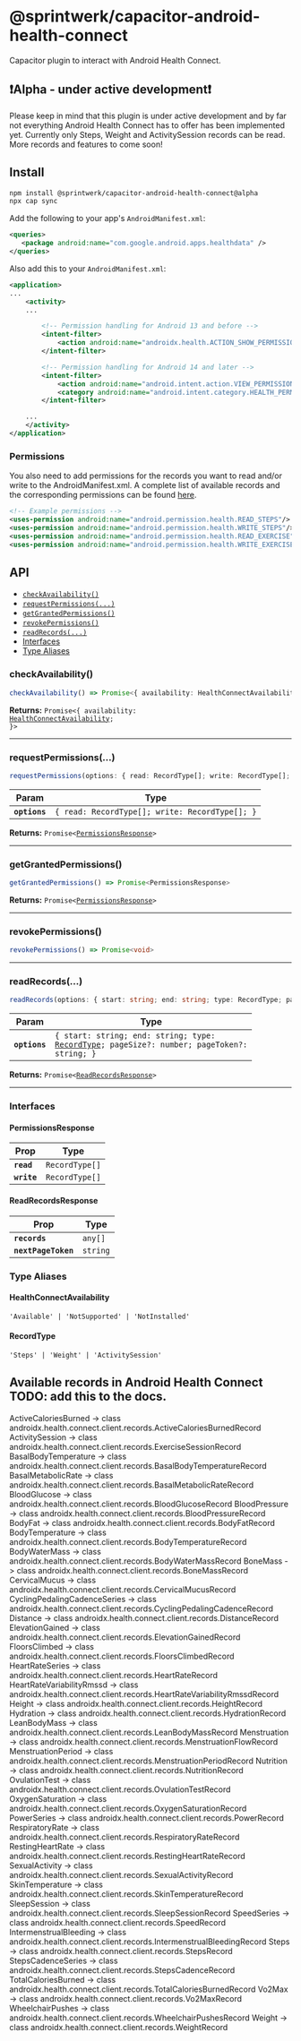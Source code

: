# @sprintwerk/capacitor-android-health-connect

Capacitor plugin to interact with Android Health Connect.

## ❗️Alpha - under active development❗️

Please keep in mind that this plugin is under active development and by far not everything Android Health Connect has to offer has been implemented yet. Currently only Steps, Weight and ActivitySession records can be read. More records and features to come soon!

## Install

```bash
npm install @sprintwerk/capacitor-android-health-connect@alpha
npx cap sync
```

Add the following to your app's `AndroidManifest.xml`:

```xml
<queries>
   <package android:name="com.google.android.apps.healthdata" />
</queries>
```

Also add this to your `AndroidManifest.xml`:

```xml
<application>
...
    <activity>
    ...

        <!-- Permission handling for Android 13 and before -->
        <intent-filter>
            <action android:name="androidx.health.ACTION_SHOW_PERMISSIONS_RATIONALE" />
        </intent-filter>

        <!-- Permission handling for Android 14 and later -->
        <intent-filter>
            <action android:name="android.intent.action.VIEW_PERMISSION_USAGE"/>
            <category android:name="android.intent.category.HEALTH_PERMISSIONS"/>
        </intent-filter>

    ...
    </activity>
</application>
```

### Permissions

You also need to add permissions for the records you want to read and/or write to the AndroidManifest.xml. A complete list of available records and the corresponding permissions can be found [here](https://developer.android.com/health-and-fitness/guides/health-connect/plan/data-types#permissions).

```xml
<!-- Example permissions -->
<uses-permission android:name="android.permission.health.READ_STEPS"/>
<uses-permission android:name="android.permission.health.WRITE_STEPS"/>
<uses-permission android:name="android.permission.health.READ_EXERCISE"/>
<uses-permission android:name="android.permission.health.WRITE_EXERCISE"/>
```

## API

<docgen-index>

* [`checkAvailability()`](#checkavailability)
* [`requestPermissions(...)`](#requestpermissions)
* [`getGrantedPermissions()`](#getgrantedpermissions)
* [`revokePermissions()`](#revokepermissions)
* [`readRecords(...)`](#readrecords)
* [Interfaces](#interfaces)
* [Type Aliases](#type-aliases)

</docgen-index>

<docgen-api>
<!--Update the source file JSDoc comments and rerun docgen to update the docs below-->

### checkAvailability()

```typescript
checkAvailability() => Promise<{ availability: HealthConnectAvailability; }>
```

**Returns:** <code>Promise&lt;{ availability: <a href="#healthconnectavailability">HealthConnectAvailability</a>; }&gt;</code>

--------------------


### requestPermissions(...)

```typescript
requestPermissions(options: { read: RecordType[]; write: RecordType[]; }) => Promise<PermissionsResponse>
```

| Param         | Type                                                      |
| ------------- | --------------------------------------------------------- |
| **`options`** | <code>{ read: RecordType[]; write: RecordType[]; }</code> |

**Returns:** <code>Promise&lt;<a href="#permissionsresponse">PermissionsResponse</a>&gt;</code>

--------------------


### getGrantedPermissions()

```typescript
getGrantedPermissions() => Promise<PermissionsResponse>
```

**Returns:** <code>Promise&lt;<a href="#permissionsresponse">PermissionsResponse</a>&gt;</code>

--------------------


### revokePermissions()

```typescript
revokePermissions() => Promise<void>
```

--------------------


### readRecords(...)

```typescript
readRecords(options: { start: string; end: string; type: RecordType; pageSize?: number; pageToken?: string; }) => Promise<ReadRecordsResponse>
```

| Param         | Type                                                                                                                            |
| ------------- | ------------------------------------------------------------------------------------------------------------------------------- |
| **`options`** | <code>{ start: string; end: string; type: <a href="#recordtype">RecordType</a>; pageSize?: number; pageToken?: string; }</code> |

**Returns:** <code>Promise&lt;<a href="#readrecordsresponse">ReadRecordsResponse</a>&gt;</code>

--------------------


### Interfaces


#### PermissionsResponse

| Prop        | Type                      |
| ----------- | ------------------------- |
| **`read`**  | <code>RecordType[]</code> |
| **`write`** | <code>RecordType[]</code> |


#### ReadRecordsResponse

| Prop                | Type                |
| ------------------- | ------------------- |
| **`records`**       | <code>any[]</code>  |
| **`nextPageToken`** | <code>string</code> |


### Type Aliases


#### HealthConnectAvailability

<code>'Available' | 'NotSupported' | 'NotInstalled'</code>


#### RecordType

<code>'Steps' | 'Weight' | 'ActivitySession'</code>

</docgen-api>

## Available records in Android Health Connect TODO: add this to the docs.

ActiveCaloriesBurned -> class androidx.health.connect.client.records.ActiveCaloriesBurnedRecord
ActivitySession -> class androidx.health.connect.client.records.ExerciseSessionRecord
BasalBodyTemperature -> class androidx.health.connect.client.records.BasalBodyTemperatureRecord
BasalMetabolicRate -> class androidx.health.connect.client.records.BasalMetabolicRateRecord
BloodGlucose -> class androidx.health.connect.client.records.BloodGlucoseRecord
BloodPressure -> class androidx.health.connect.client.records.BloodPressureRecord
BodyFat -> class androidx.health.connect.client.records.BodyFatRecord
BodyTemperature -> class androidx.health.connect.client.records.BodyTemperatureRecord
BodyWaterMass -> class androidx.health.connect.client.records.BodyWaterMassRecord
BoneMass -> class androidx.health.connect.client.records.BoneMassRecord
CervicalMucus -> class androidx.health.connect.client.records.CervicalMucusRecord
CyclingPedalingCadenceSeries -> class androidx.health.connect.client.records.CyclingPedalingCadenceRecord
Distance -> class androidx.health.connect.client.records.DistanceRecord
ElevationGained -> class androidx.health.connect.client.records.ElevationGainedRecord
FloorsClimbed -> class androidx.health.connect.client.records.FloorsClimbedRecord
HeartRateSeries -> class androidx.health.connect.client.records.HeartRateRecord
HeartRateVariabilityRmssd -> class androidx.health.connect.client.records.HeartRateVariabilityRmssdRecord
Height -> class androidx.health.connect.client.records.HeightRecord
Hydration -> class androidx.health.connect.client.records.HydrationRecord
LeanBodyMass -> class androidx.health.connect.client.records.LeanBodyMassRecord
Menstruation -> class androidx.health.connect.client.records.MenstruationFlowRecord
MenstruationPeriod -> class androidx.health.connect.client.records.MenstruationPeriodRecord
Nutrition -> class androidx.health.connect.client.records.NutritionRecord
OvulationTest -> class androidx.health.connect.client.records.OvulationTestRecord
OxygenSaturation -> class androidx.health.connect.client.records.OxygenSaturationRecord
PowerSeries -> class androidx.health.connect.client.records.PowerRecord
RespiratoryRate -> class androidx.health.connect.client.records.RespiratoryRateRecord
RestingHeartRate -> class androidx.health.connect.client.records.RestingHeartRateRecord
SexualActivity -> class androidx.health.connect.client.records.SexualActivityRecord
SkinTemperature -> class androidx.health.connect.client.records.SkinTemperatureRecord
SleepSession -> class androidx.health.connect.client.records.SleepSessionRecord
SpeedSeries -> class androidx.health.connect.client.records.SpeedRecord
IntermenstrualBleeding -> class androidx.health.connect.client.records.IntermenstrualBleedingRecord
Steps -> class androidx.health.connect.client.records.StepsRecord
StepsCadenceSeries -> class androidx.health.connect.client.records.StepsCadenceRecord
TotalCaloriesBurned -> class androidx.health.connect.client.records.TotalCaloriesBurnedRecord
Vo2Max -> class androidx.health.connect.client.records.Vo2MaxRecord
WheelchairPushes -> class androidx.health.connect.client.records.WheelchairPushesRecord
Weight -> class androidx.health.connect.client.records.WeightRecord
